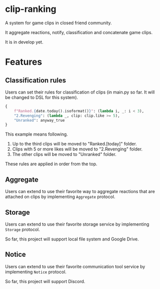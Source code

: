 # clip-ranking

A system for game clips in closed friend community.

It aggregate reactions, notify, classification and concatenate game clips.

It is in develop yet.

# Features

## Classification rules

Users can set their rules for classification of clips (in main.py so far. It will be changed to DSL for this system).

```py
{
    f"Ranked.{date.today().isoformat()}": (lambda i, _: i < 3),
    "2.Revenging": (lambda _, clip: clip.like >= 5),
    "Unranked": anyway_true
}
```

This example means following.

1. Up to the third clips will be moved to "Ranked.[today]" folder.
2. Clips with 5 or more likes will be moved to "2.Revenging" folder.
3. The other clips will be moved to "Unranked" folder.

These rules are applied in order from the top.

## Aggregate

Users can extend to use their favorite way to aggregate reactions that are attached on clips by implementing `Aggregate` protocol.

## Storage

Users can extend to use their favorite storage service by implementing `Storage` protocol.

So far, this project will support local file system and Google Drive.

## Notice

Users can extend to use their favorite communication tool service by implementing `Notice` protocol.

So far, this project will support Discord.
